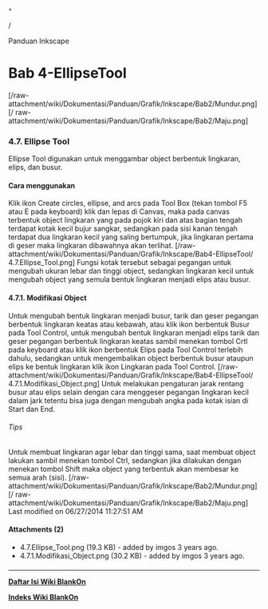 

    *









  /



Panduan Inkscape
# Bab 4-EllipseTool
[/raw-attachment/wiki/Dokumentasi/Panduan/Grafik/Inkscape/Bab2/Mundur.png] [/
raw-attachment/wiki/Dokumentasi/Panduan/Grafik/Inkscape/Bab2/Maju.png]
### 4.7. Ellipse Tool
Ellipse Tool digunakan untuk menggambar object berbentuk lingkaran, elips, dan
busur.
#### Cara menggunakan
Klik ikon Create circles, ellipse, and arcs pada Tool Box (tekan tombol F5 atau
E pada keyboard) klik dan lepas di Canvas, maka pada canvas terbentuk object
lingkaran yang pada pojok kiri dan atas bagian tengah terdapat kotak kecil
bujur sangkar, sedangkan pada sisi kanan tengah terdapat dua lingkaran kecil
yang saling bertumpuk, jika lingkaran pertama di geser maka lingkaran
dibawahnya akan terlihat.
[/raw-attachment/wiki/Dokumentasi/Panduan/Grafik/Inkscape/Bab4-EllipseTool/
4.7.Ellipse_Tool.png]
Fungsi kotak tersebut sebagai pegangan untuk mengubah ukuran lebar dan tinggi
object, sedangkan lingkaran kecil untuk mengubah object yang semula bentuk
lingkaran menjadi elips atau busur.
#### 4.7.1. Modifikasi Object
Untuk mengubah bentuk lingkaran menjadi busur, tarik dan geser pegangan
berbentuk lingkaran keatas atau kebawah, atau klik ikon berbentuk Busur pada
Tool Control, untuk mengubah bentuk lingkaran menjadi elips tarik dan geser
pegangan berbentuk lingkaran keatas sambil menekan tombol Crtl pada keyboard
atau klik ikon berbentuk Elips pada Tool Control terlebih dahulu, sedangkan
untuk mengembalikan object berbentuk busur ataupun elips ke bentuk lingkaran
klik ikon Lingkaran pada Tool Control.
[/raw-attachment/wiki/Dokumentasi/Panduan/Grafik/Inkscape/Bab4-EllipseTool/
4.7.1.Modifikasi_Object.png]
Untuk melakukan pengaturan jarak rentang busur atau elips selain dengan cara
menggeser pegangan lingkaran kecil dalam jark tetentu bisa juga dengan mengubah
angka pada kotak isian di Start dan End.
###### Tips
Untuk membuat lingkaran agar lebar dan tinggi sama, saat membuat object lakukan
sambil menekan tombol Ctrl, sedangkan jika dilakukan dengan menekan tombol
Shift maka object yang terbentuk akan membesar ke semua arah (sisi).
[/raw-attachment/wiki/Dokumentasi/Panduan/Grafik/Inkscape/Bab2/Mundur.png] [/
raw-attachment/wiki/Dokumentasi/Panduan/Grafik/Inkscape/Bab2/Maju.png]
Last modified on 06/27/2014 11:27:51 AM
#### Attachments (2)
  * 4.7.Ellipse_Tool.png​ (19.3 KB) - added by imgos 3 years ago.
  * 4.7.1.Modifikasi_Object.png​ (30.2 KB) - added by imgos 3 years ago.
#### 
    
 
 
 
 
 
---
[**Daftar Isi Wiki BlankOn**](/DaftarIsi/README.md)
 
[**Indeks Wiki BlankOn**](/Indeks.md)
